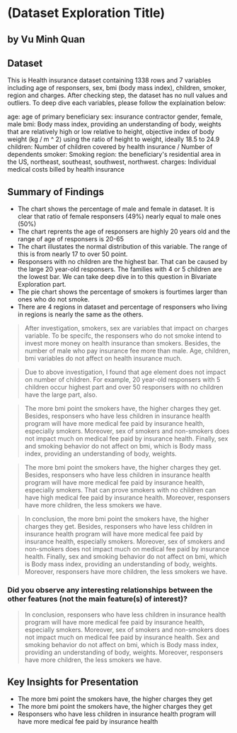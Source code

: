 # (Dataset Exploration Title)
## by Vu Minh Quan


## Dataset

This is Health insurance dataset containing 1338 rows and 7 variables including age of responsers, sex, bmi (body mass index), children, smoker, region and charges. After checking step, the dataset has no null values and outliers. To deep dive each variables, please follow the explaination below:

age: age of primary beneficiary
sex: insurance contractor gender, female, male
bmi: Body mass index, providing an understanding of body, weights that are relatively high or low relative to height, objective index of body weight (kg / m ^ 2) using the ratio of height to weight, ideally 18.5 to 24.9
children: Number of children covered by health insurance / Number of dependents
smoker: Smoking
region: the beneficiary's residential area in the US, northeast, southeast, southwest, northwest.
charges: Individual medical costs billed by health insurance


## Summary of Findings

* The chart shows the percentage of male and female in dataset. It is clear that ratio of female responsers (49%) nearly equal to male ones (50%)
* The chart reprents the age of responsers are highly 20 years old and the range of age of responsers is 20-65
* The chart illustates the normal distribution of this variable. The range of this is from nearly 17 to over 50 point.
* Responsers with no children are the highest bar. That can be caused by the large 20 year-old responsers. The families with 4 or 5 children are the lowest bar. We can take deep dive in to this question in Bivariate Exploration part.
* The pie chart shows the percentage of smokers is fourtimes larger than ones who do not smoke. 
* There are 4 regions in dataset and percentage of responsers who living in regions is nearly the same as the others.

> After investigation, smokers, sex are variables that impact on charges variable. To be specifc, the responsers who do not smoke intend to invest more money on health insurance than smokers. Besides, the number of male who pay insurance fee more than male. Age, children, bmi variables do not affect on health insurance much.

> Due to above investigation, I found that age element does not impact on number of children. For example, 20 year-old responsers with 5 children occur highest part and over 50 responsers with no children have the large part, also. 


> The more bmi point the smokers have, the higher charges they get. Besides, responsers who have less children in insurance health program will have more medical fee paid by insurance health, especially smokers. Moreover, sex of smokers and non-smokers does not impact much on medical fee paid by insurance health. Finally, sex and smoking behavior do not affect on bmi, which is Body mass index, providing an understanding of body, weights.

> The more bmi point the smokers have, the higher charges they get. Besides, responsers who have less children in insurance health program will have more medical fee paid by insurance health, especially smokers. That can prove smokers with no children can have high medical fee paid by insurance health. Moreover, responsers have more children, the less smokers we have.

> In conclusion, the more bmi point the smokers have, the higher charges they get. Besides, responsers who have less children in insurance health program will have more medical fee paid by insurance health, especially smokers. Moreover, sex of smokers and non-smokers does not impact much on medical fee paid by insurance health. Finally, sex and smoking behavior do not affect on bmi, which is Body mass index, providing an understanding of body, weights. Moreover, responsers have more children, the less smokers we have. 

### Did you observe any interesting relationships between the other features (not the main feature(s) of interest)?

> In conclusion, responsers who have less children in insurance health program will have more medical fee paid by insurance health, especially smokers. Moreover, sex of smokers and non-smokers does not impact much on medical fee paid by insurance health. Sex and smoking behavior do not affect on bmi, which is Body mass index, providing an understanding of body, weights. Moreover, responsers have more children, the less smokers we have. 


## Key Insights for Presentation

* The more bmi point the smokers have, the higher charges they get
* The more bmi point the smokers have, the higher charges they get
* Responsers who have less children in insurance health program will have more medical fee paid by insurance health